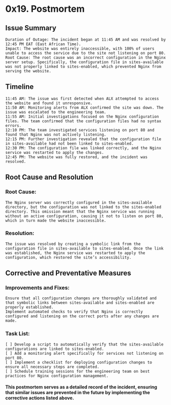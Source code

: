 # 0x19. Postmortem

## Issue Summary

    Duration of Outage: The incident began at 11:45 AM and was resolved by 12:45 PM EAT (East African Time).
    Impact: The website was entirely inaccessible, with 100% of users unable to access the service due to the site not listening on port 80.
    Root Cause: The root cause was an incorrect configuration in the Nginx server setup. Specifically, the configuration file in sites-available was not properly linked to sites-enabled, which prevented Nginx from serving the website.

## Timeline

    11:45 AM: The issue was first detected when ALX attempted to access the website and found it unresponsive.
    11:50 AM: Monitoring alerts from ALX confirmed the site was down. The issue was escalated to the engineering team.
    11:55 AM: Initial investigations focused on the Nginx configuration files. The team confirmed that the configuration files had no syntax errors.
    12:10 PM: The team investigated services listening on port 80 and found that Nginx was not actively listening.
    12:15 PM: Further investigation revealed that the configuration file in sites-available had not been linked to sites-enabled.
    12:30 PM: The configuration file was linked correctly, and the Nginx service was restarted to apply the changes.
    12:45 PM: The website was fully restored, and the incident was resolved.

## Root Cause and Resolution

### Root Cause:
    The Nginx server was correctly configured in the sites-available directory, but the configuration was not linked to the sites-enabled directory. This omission meant that the Nginx service was running without an active configuration, causing it not to listen on port 80, which in turn made the website inaccessible.

### Resolution:
    The issue was resolved by creating a symbolic link from the configuration file in sites-available to sites-enabled. Once the link was established, the Nginx service was restarted to apply the configuration, which restored the site’s accessibility.

## Corrective and Preventative Measures

### Improvements and Fixes:

    Ensure that all configuration changes are thoroughly validated and that symbolic links between sites-available and sites-enabled are properly established.
    Implement automated checks to verify that Nginx is correctly configured and listening on the correct ports after any changes are made.

### Task List:

    [ ] Develop a script to automatically verify that the sites-available configurations are linked to sites-enabled.
    [ ] Add a monitoring alert specifically for services not listening on port 80.
    [ ] Implement a checklist for deploying configuration changes to ensure all necessary steps are completed.
    [ ] Schedule training sessions for the engineering team on best practices for Nginx configuration management.

####    This postmortem serves as a detailed record of the incident, ensuring that similar issues are prevented in the future by implementing the corrective actions listed above.
